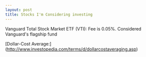 ```yaml
---
layout: post
title: Stocks I'm Considering investing 
---
```


Vanguard Total Stock Market ETF (VTI): Fee is 0.05%. Considered Vanguard's flagship fund 


[Dollar-Cost Average:] (http://www.investopedia.com/terms/d/dollarcostaveraging.asp)
